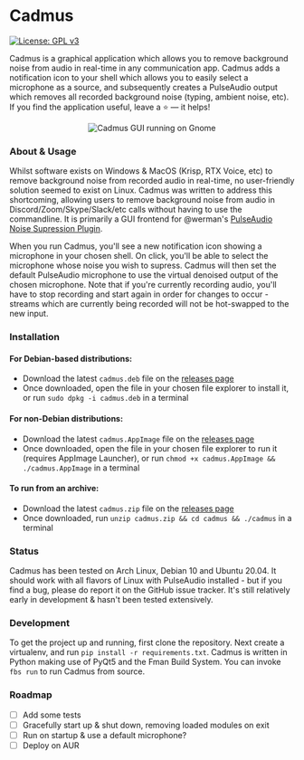 Cadmus
======================
 [![License: GPL v3](https://img.shields.io/badge/License-GPLv3-blue.svg)](https://www.gnu.org/licenses/gpl-3.0)
 
Cadmus is a graphical application which allows you to remove background noise from audio in real-time in any communication app. Cadmus adds a notification icon to your shell which allows you to easily select a microphone as a source, and subsequently creates a PulseAudio output which removes all recorded background noise (typing, ambient noise, etc). If you find the application useful, leave a :star: — it helps!

<p align="center">
  <img src="https://i.imgur.com/DfhCk0j.png" alt="Cadmus GUI running on Gnome" />
</p>

### About & Usage
Whilst software exists on Windows & MacOS (Krisp, RTX Voice, etc) to remove background noise from recorded audio in real-time, no user-friendly solution seemed to exist on Linux. Cadmus was written to address this shortcoming, allowing users to remove background noise from audio in Discord/Zoom/Skype/Slack/etc calls without having to use the commandline. It is primarily a GUI frontend for @werman's [PulseAudio Noise Supression Plugin](https://github.com/werman/noise-suppression-for-voice).

When you run Cadmus, you'll see a new notification icon showing a microphone in your chosen shell. On click, you'll be able to select the microphone whose noise you wish to supress. Cadmus will then set the default PulseAudio microphone to use the virtual denoised output of the chosen microphone. Note that if you're currently recording audio, you'll have to stop recording and start again in order for changes to occur - streams which are currently being recorded will not be hot-swapped to the new input.      

### Installation

#### For Debian-based distributions:
- Download the latest `cadmus.deb` file on the [releases page]()
- Once downloaded, open the file in your chosen file explorer to install it, or run `sudo dpkg -i cadmus.deb` in a terminal

#### For non-Debian distributions:
- Download the latest `cadmus.AppImage` file on the [releases page]()
- Once downloaded, open the file in your chosen file explorer to run it (requires AppImage Launcher), or run `chmod +x cadmus.AppImage && ./cadmus.AppImage` in a terminal

#### To run from an archive:
- Download the latest `cadmus.zip` file on the [releases page]()
- Once downloaded, run `unzip cadmus.zip && cd cadmus && ./cadmus` in a terminal
 

### Status
Cadmus has been tested on Arch Linux, Debian 10 and Ubuntu 20.04. It should work with all flavors of Linux with PulseAudio installed - but if you find a bug, please do report it on the GitHub issue tracker. It's still relatively early in development & hasn't been tested extensively.

### Development
To get the project up and running, first clone the repository. Next create a virtualenv, and run `pip install -r requirements.txt`. Cadmus is written in Python making use of PyQt5 and the Fman Build System. You can invoke `fbs run` to run Cadmus from source.

### Roadmap
- [ ] Add some tests
- [ ] Gracefully start up & shut down, removing loaded modules on exit
- [ ] Run on startup & use a default microphone?
- [ ] Deploy on AUR